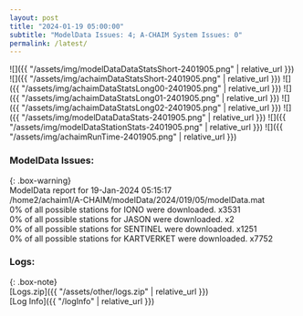 ```yaml
---
layout: post
title: "2024-01-19 05:00:00"
subtitle: "ModelData Issues: 4; A-CHAIM System Issues: 0"
permalink: /latest/
---
```


![]({{ "/assets/img/modelDataDataStatsShort-2401905.png" | relative_url }})
![]({{ "/assets/img/achaimDataStatsShort-2401905.png" | relative_url }})
![]({{ "/assets/img/achaimDataStatsLong00-2401905.png" | relative_url }})
![]({{ "/assets/img/achaimDataStatsLong01-2401905.png" | relative_url }})
![]({{ "/assets/img/achaimDataStatsLong02-2401905.png" | relative_url }})
![]({{ "/assets/img/modelDataDataStats-2401905.png" | relative_url }})
![]({{ "/assets/img/modelDataStationStats-2401905.png" | relative_url }})
![]({{ "/assets/img/achaimRunTime-2401905.png" | relative_url }})


### ModelData Issues:  
  
{: .box-warning}  
 ModelData report for 19-Jan-2024 05:15:17   
 /home2/achaim1/A-CHAIM/modelData/2024/019/05/modelData.mat   
 0% of all possible stations for IONO were downloaded. x3531   
 0% of all possible stations for JASON were downloaded. x2   
 0% of all possible stations for SENTINEL were downloaded. x1251   
 0% of all possible stations for KARTVERKET were downloaded. x7752   
  


### Logs:  
  
{: .box-note}  
[Logs.zip]({{ "/assets/other/logs.zip" | relative_url }})  
[Log Info]({{ "/logInfo" | relative_url }})  
